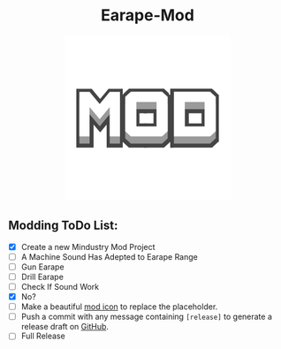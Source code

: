 <div align = center>

# Earape-Mod

![Mod Icon](icon.png)

</div>

## Modding ToDo List:

- [x] Create a new Mindustry Mod Project
- [ ] A Machine Sound Has Adepted to Earape Range
- [ ] Gun Earape
- [ ] Drill Earape
- [ ] Check If Sound Work
- [x] No?
- [ ] Make a beautiful [mod icon](icon.png) to replace the placeholder.
- [ ] Push a commit with any message containing `[release]` to generate a release draft on [GitHub](https://github.com/ssaagamemer/Earape-Mod/releases). 
- [ ] Full Release
